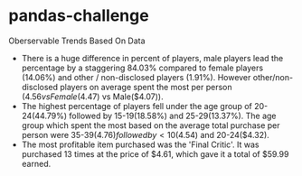 # pandas-challenge

Oberservable Trends Based On Data

- There is a huge difference in percent of players, male players lead the percentage by a staggering 84.03% compared to female players (14.06%) and other / non-disclosed players (1.91%). However other/non-disclosed players on average spent the most per person ($4.56 vs Female($4.47) vs Male($4.07)).
- The highest percentage of players fell under the age group of 20-24(44.79%) followed by 15-19(18.58%) and 25-29(13.37%). The age group which spent the most based on the average total purchase per person were 35-39($4.76) followed by <10($4.54) and 20-24($4.32).
- The most profitable item purchased was the 'Final Critic'. It was purchased 13 times at the price of $4.61, which gave it a total of $59.99 earned.